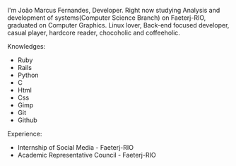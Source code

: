   I'm João Marcus Fernandes, Developer. Right now studying Analysis and development of systems(Computer Science Branch) on Faeterj-RIO, graduated on Computer Graphics. Linux lover, Back-end focused developer, casual player, hardcore reader, chocoholic and coffeeholic.
  
  Knowledges:
  -  Ruby
  -  Rails
  -  Python
  -  C
  -  Html
  -  Css
  -  Gimp
  -  Git
  -  Github

Experience:
  - Internship of Social Media - Faeterj-RIO
  - Academic Representative Council - Faeterj-RIO
